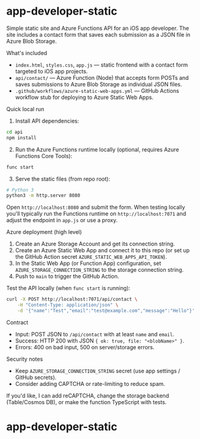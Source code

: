 # app-developer-static

Simple static site and Azure Functions API for an iOS app developer. The site includes a contact form that saves each submission as a JSON file in Azure Blob Storage.

What's included
- `index.html`, `styles.css`, `app.js` — static frontend with a contact form targeted to iOS app projects.
- `api/contact/` — Azure Function (Node) that accepts form POSTs and saves submissions to Azure Blob Storage as individual JSON files.
- `.github/workflows/azure-static-web-apps.yml` — GitHub Actions workflow stub for deploying to Azure Static Web Apps.

Quick local run
1. Install API dependencies:

```bash
cd api
npm install
```

2. Run the Azure Functions runtime locally (optional, requires Azure Functions Core Tools):

```bash
func start
```

3. Serve the static files (from repo root):

```bash
# Python 3
python3 -m http.server 8080
```

Open `http://localhost:8080` and submit the form. When testing locally you'll typically run the Functions runtime on `http://localhost:7071` and adjust the endpoint in `app.js` or use a proxy.

Azure deployment (high level)
1. Create an Azure Storage Account and get its connection string.
2. Create an Azure Static Web App and connect it to this repo (or set up the GitHub Action secret `AZURE_STATIC_WEB_APPS_API_TOKEN`).
3. In the Static Web App (or Function App) configuration, set `AZURE_STORAGE_CONNECTION_STRING` to the storage connection string.
4. Push to `main` to trigger the GitHub Action.

Test the API locally (when `func start` is running):

```bash
curl -X POST http://localhost:7071/api/contact \
	-H "Content-Type: application/json" \
	-d '{"name":"Test","email":"test@example.com","message":"Hello"}'
```

Contract
- Input: POST JSON to `/api/contact` with at least `name` and `email`.
- Success: HTTP 200 with JSON `{ ok: true, file: "<blobName>" }`.
- Errors: 400 on bad input, 500 on server/storage errors.

Security notes
- Keep `AZURE_STORAGE_CONNECTION_STRING` secret (use app settings / GitHub secrets).
- Consider adding CAPTCHA or rate-limiting to reduce spam.

If you'd like, I can add reCAPTCHA, change the storage backend (Table/Cosmos DB), or make the function TypeScript with tests.
# app-developer-static